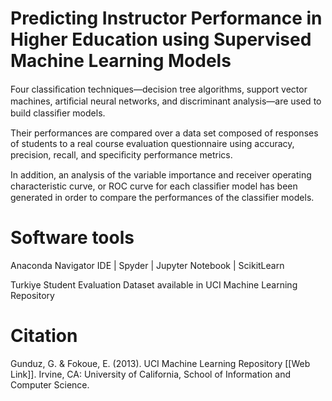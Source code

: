 # Predicting Instructor Performance in Higher Education using Supervised Machine Learning Models 

Four classiﬁcation techniques—decision tree algorithms, support vector machines, artiﬁcial neural networks, and discriminant analysis—are used to build classiﬁer models. 

Their performances are compared over a data set composed of responses of students to a real course evaluation questionnaire using accuracy, precision, recall, and speciﬁcity performance metrics. 

In addition, an analysis of the variable importance and receiver operating characteristic curve, or ROC curve for each classiﬁer model has been generated in order to compare the performances of the classifier models.


# Software tools
Anaconda Navigator IDE  |  Spyder  |  Jupyter Notebook  |  ScikitLearn

Turkiye Student Evaluation Dataset available in UCI Machine Learning Repository

# Citation

Gunduz, G. & Fokoue, E. (2013). UCI Machine Learning Repository [[Web Link]]. Irvine, CA: University of California, School of Information and Computer Science.
